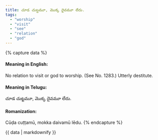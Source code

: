 ```yaml
---
title: చూడ చుట్టమూ, మొక్క దైవమూ లేదు.
tags:
  - "worship"
  - "visit"
  - "see"
  - "relation"
  - "god"
---
```


{% capture data %}
#### Meaning in English:
No relation to visit or god to worship.
(See No. 1283.)
Utterly destitute.

#### Meaning in Telugu:
చూడ చుట్టమూ, మొక్క దైవమూ లేదు.

#### Romanization:
Cūḍa cuṭṭamū, mokka daivamū lēdu.
{% endcapture %}

{{ data | markdownify }}

